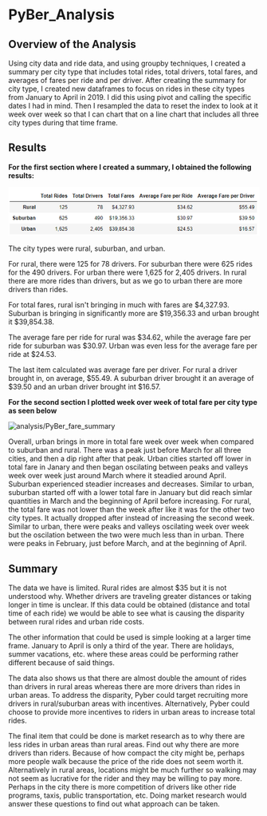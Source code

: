# PyBer_Analysis

## Overview of the Analysis
Using city data and ride data, and using groupby techniques, I created a summary per city type that includes total rides, total drivers, total fares, and averages of fares per ride and per driver.
After creating the summary for city type, I created new dataframes to focus on rides in these city types from January to April in 2019. I did this using pivot and calling the specific dates I had in mind. Then I resampled the data to reset the index to look at it week over week so that I can chart that on a line chart that includes all three city types during that time frame.

## Results
**For the first section where I created a summary, I obtained the following results:**

![analysis/Per_City_Type_Summary.png](analysis/Per_City_Type_Summary.png) 

The city types were rural, suburban, and urban. 

For rural, there were 125 for 78 drivers. For suburban there were 625 rides for the 490 drivers. For urban there were 1,625 for 2,405 drivers. In rural there are more rides than drivers, but as we go to urban there are more drivers than rides. 

For total fares, rural isn't bringing in much with fares are $4,327.93. Suburban is bringing in significantly more are $19,356.33 and urban brought it $39,854.38. 

The average fare per ride for rural was $34.62, while the average fare per ride for suburban was $30.97. Urban was even less for the average fare per ride at $24.53.

The last item calculated was average fare per driver. For rural a driver brought in, on average, $55.49. A suburban driver brought it an average of $39.50 and an urban driver brought int $16.57.

**For the second section I plotted week over week of total fare per city type as seen below**

![analysis/PyBer_fare_summary](Resources/PyBer_fare_summary) 

Overall, urban brings in more in total fare week over week when compared to suburban and rural. There was a peak just before March for all three cities, and then a dip right after that peak. 
Urban cities started off lower in total fare in Janary and then began oscilating between peaks and valleys week over week just around March where it steadied around April. Suburban experienced steadier increases and decreases. Similar to urban, suburban started off with a lower total fare in January but did reach simlar quantities in March and the beginning of April before increasing. For rural, the total fare was not lower than the week after like it was for the other two city types. It actually dropped after instead of increasing the second week. Similar to urban, there were peaks and valleys oscilating week over week but the oscilation between the two were much less than in urban. There were peaks in February, just before March, and at the beginning of April.


## Summary

The data we have is limited. Rural rides are almost $35 but it is not understood why. Whether drivers are traveling greater distances or taking longer in time is unclear. If this data could be obtained (distance and total time of each ride) we would be able to see what is causing the disparity between rural rides and urban ride costs.

The other information that could be used is simple looking at a larger time frame. January to April is only a third of the year. There are holidays, summer vacations, etc. where these areas could be performing rather different because of said things.

The data also shows us that there are almost double the amount of rides than drivers in rural areas whereas there are more drivers than rides in urban areas. To address the disparity, Pyber could target recruiting more drivers in rural/suburban areas with incentives. Alternatively, Pyber could choose to provide more incentives to riders in urban areas to increase total rides.

The final item that could be done is market research as to why there are less rides in urban areas than rural areas. Find out why there are more drivers than riders. Because of how compact the city might be, perhaps more people walk because the price of the ride does not seem worth it. Alternatively in rural areas, locations might be much further so walking may not seem as lucrative for the rider and they may be willing to pay more. Perhaps in the city there is more competition of drivers like other ride programs, taxis, public transportation, etc. Doing market research would answer these questions to find out what approach can be taken.


